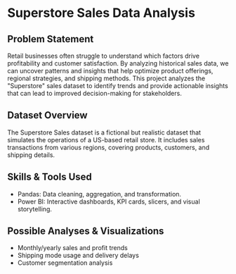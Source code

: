# Superstore Sales Data Analysis
## Problem Statement
Retail businesses often struggle to understand which factors drive profitability and customer satisfaction. By analyzing historical sales data, we can uncover patterns and insights that help optimize product offerings, regional strategies, and shipping methods.
This project analyzes the "Superstore" sales dataset to identify trends and provide actionable insights that can lead to improved decision-making for stakeholders.

## Dataset Overview
The Superstore Sales dataset is a fictional but realistic dataset that simulates the operations of a US-based retail store. It includes sales transactions from various regions, covering products, customers, and shipping details.

## Skills & Tools Used
- Pandas: Data cleaning, aggregation, and transformation.
- Power BI: Interactive dashboards, KPI cards, slicers, and visual storytelling.

## Possible Analyses & Visualizations
- Monthly/yearly sales and profit trends
- Shipping mode usage and delivery delays
- Customer segmentation analysis
